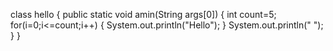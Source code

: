 class hello
{
public static void amin(String args[0])
{
 int count=5;
for(i=0;i<=count;i++)
{
System.out.println("Hello");
}
System.out.println(" ");
}
}
